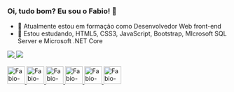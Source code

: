 ### Oi, tudo bom? Eu sou o Fabio! 👋


- 🔭 Atualmente estou em formação como Desenvolvedor Web front-end
- 🌱 Estou estudando, HTML5, CSS3, JavaScript, Bootstrap, MIcrosoft SQL Server e Microsoft .NET Core


<div>
   <a href="https://github.com/fabiosoares-silva">
   <img heigth="180em" src="https://github-readme-stats.vercel.app/api?username=fabiosoares-silva&show_icons=true&theme=tokyonight&include_all_comits-true&count_private=true"/>
   <img heigth="180em" src="https://github-readme-stats.vercel.app/api/top-langs/?username=fabiosoares-silva&layout=compact&langs_count=16&theme=tokyonight"/>
</div>

<div style="display: inline_block"><br>
  <img align "center" alt="Fabio-html" heigth="30" width="40" src="https://cdn.jsdelivr.net/gh/devicons/devicon/icons/html5/html5-original.svg" />
  <img align "center" alt="Fabio-css3" heigth="30" width="40" src="https://cdn.jsdelivr.net/gh/devicons/devicon/icons/css3/css3-original.svg" />
  <img align "center" alt="Fabio-js" heigth="30" width="40" src="https://cdn.jsdelivr.net/gh/devicons/devicon/icons/javascript/javascript-original.svg" />
  <img align "center" alt="Fabio-sql" heigth="30" width="40" src="https://www.freeiconspng.com/uploads/sql-server-icon-png-1.png"/>
  <img align "center" alt="Fabio->NET Core" heigth="30" width="40" src="https://cdn.jsdelivr.net/gh/devicons/devicon/icons/dotnetcore/dotnetcore-original.svg" />
  <img align "center" alt="Fabio->Bootstrap" heigth="30" width="40" src="https://cdn.jsdelivr.net/gh/devicons/devicon/icons/bootstrap/bootstrap-original.svg" />  
</div>
